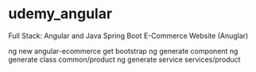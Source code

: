# udemy_angular
Full Stack: Angular and Java Spring Boot E-Commerce Website (Anuglar)


ng new angular-ecommerce
get bootstrap
ng generate component <component name>
ng generate class common/product
ng generate service services/product